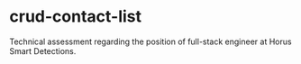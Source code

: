 # crud-contact-list
Technical assessment regarding the position of full-stack engineer at Horus Smart Detections.
